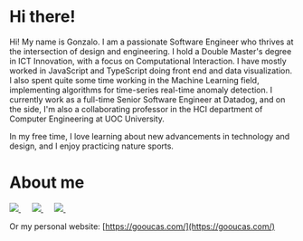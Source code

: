 # Hi there!
 
Hi! My name is Gonzalo. I am a passionate Software Engineer who thrives at the intersection of design and engineering. I hold a Double Master's degree in ICT Innovation, with a focus on Computational Interaction. I have mostly worked in JavaScript and TypeScript doing front end and data visualization. I also spent quite some time working in the Machine Learning field, implementing algorithms for time-series real-time anomaly detection.  I currently work as a full-time Senior Software Engineer at Datadog, and on the side, I'm also a collaborating professor in the HCI department of Computer Engineering at UOC University.

In my free time, I love learning about new advancements in technology and design, and I enjoy practicing nature sports. 

# About me

<p>
    <a
      target="_blank"
      href="https://www.linkedin.com/in/gonzalo-uceda/"
      >
        <img
          src="https://img.shields.io/badge/linkedin-%230077B5.svg?&style=for-the-badge&logo=linkedin&logoColor=white"
        />
    </a>
    &nbsp;&nbsp;&nbsp;&nbsp;
    <a
      href="mailto:gooucas@gmail.com"
    >
      <img src="https://img.shields.io/badge/Email-%23D14836.svg?&style=for-the-badge&logo=gmail&logoColor=white" />
    </a>
    &nbsp;&nbsp;&nbsp;&nbsp;
    <a
      target="_blank"
      href="https://medium.com/@gonzaloucedacastro"
    >
      <img
        src="https://img.shields.io/badge/medium-gray.svg?&style=for-the-badge&logo=medium&logoColor=white"
      />
    </a>&nbsp;&nbsp;&nbsp;&nbsp;
</p>

Or my personal website: [https://gooucas.com/](https://gooucas.com/)
